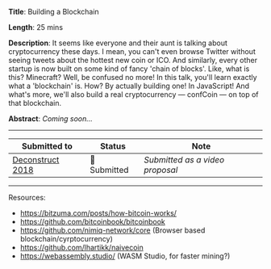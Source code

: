 **Title**: Building a Blockchain

**Length**: 25 mins

**Description**:
It seems like everyone and their aunt is talking about cryptocurrency these days. I mean, you can't even browse Twitter without seeing tweets about the hottest new coin or ICO. And similarly, every other startup is now built on some kind of fancy 'chain of blocks'. Like, what is this? Minecraft? Well, be confused no more! In this talk, you'll learn exactly what a 'blockchain' is. How? By actually building one! In JavaScript! And what's more, we'll also build a real cryptocurrency — confCoin — on top of that blockchain.

**Abstract**:
_Coming soon..._

---

|Submitted to|Status|Note|
|--|--|--|
|[Deconstruct 2018](https://deconstructconf.com)| 🤞 Submitted | _Submitted as a video proposal_ |


---

Resources:

* https://bitzuma.com/posts/how-bitcoin-works/
* https://github.com/bitcoinbook/bitcoinbook
* https://github.com/nimiq-network/core (Browser based blockchain/cyrptocurrency)
* https://github.com/lhartikk/naivecoin
* https://webassembly.studio/ (WASM Studio, for faster mining?)
